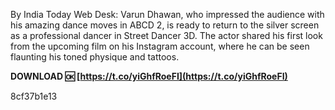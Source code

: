By India Today Web Desk: Varun Dhawan, who impressed the audience with his amazing dance moves in ABCD 2, is ready to return to the silver screen as a professional dancer in Street Dancer 3D. The actor shared his first look from the upcoming film on his Instagram account, where he can be seen flaunting his toned physique and tattoos.
 
**DOWNLOAD 🆗 [https://t.co/yiGhfRoeFI](https://t.co/yiGhfRoeFI)**


 8cf37b1e13
 
